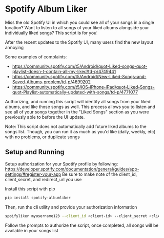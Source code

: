 # Spotify Album Liker

Miss the old Spotify UI in which you could see all of your songs in a single location? Want to listen to all songs of your liked albums alongside your individually liked songs? This script is for you!

After the recent updates to the Spotify UI, many users find the new layout annoying

Some examples of complaints:
 - https://community.spotify.com/t5/Android/quot-Liked-songs-quot-playlist-doesn-t-contain-all-my-liked/td-p/4749441
 - https://community.spotify.com/t5/Android/New-Liked-Songs-and-Saved-Albums-problem/td-p/4699202
 - https://community.spotify.com/t5/iOS-iPhone-iPad/quot-Liked-Songs-quot-Playlist-automatically-updated-with-songs/td-p/4771077
 
 Authorizing, and running this script will identify all songs from your liked albums, and like those songs as well. This process allows you to listen and see all of your songs together in the "Liked Songs" section as you were previously able to before the UI update.
 
 Note: This script does not automatically add future liked albums to the songs list. Though, you can run it as much as you'd like (daily, weekly, etc) with no problems, or duplicate songs
 
 ## Setup and Running
Setup authorization for your Spotify profile by following: https://developer.spotify.com/documentation/general/guides/app-settings/#register-your-app
Be sure to make note of the client_id, client_secret, and redirect_url you use

Install this script with pip

```bash
pip install spotify-albumliker
```
Then, run the cli utility and provide your authorization information
```bash
spoifyliker myusername123 --client_id <client-id> --client_secret <client-secret> --redirect_uri <uri>
```
Follow the prompts to authorize the script, once completed, all songs will be available in your songs list